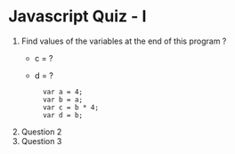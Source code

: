 # Javascript Quiz - I

1. Find values of the variables at the end of this program ?
    - c = ?
    - d = ?

            var a = 4;
            var b = a;
            var c = b * 4;
            var d = b;
  
1. Question 2
1. Question 3
